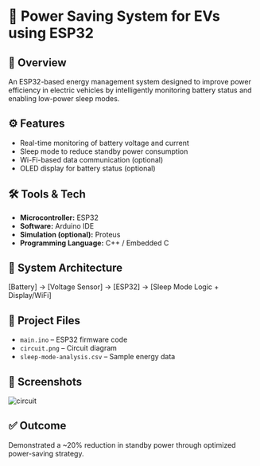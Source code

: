 # 🔋 Power Saving System for EVs using ESP32

## 📌 Overview
An ESP32-based energy management system designed to improve power efficiency in electric vehicles by intelligently monitoring battery status and enabling low-power sleep modes.

## ⚙️ Features
- Real-time monitoring of battery voltage and current
- Sleep mode to reduce standby power consumption
- Wi-Fi-based data communication (optional)
- OLED display for battery status (optional)

## 🛠️ Tools & Tech
- **Microcontroller:** ESP32
- **Software:** Arduino IDE
- **Simulation (optional):** Proteus
- **Programming Language:** C++ / Embedded C

## 🔧 System Architecture
[Battery] → [Voltage Sensor] → [ESP32] → [Sleep Mode Logic + Display/WiFi]

## 📁 Project Files
- `main.ino` – ESP32 firmware code
- `circuit.png` – Circuit diagram
- `sleep-mode-analysis.csv` – Sample energy data

## 📸 Screenshots
![circuit](circuit.png)

## ✅ Outcome
Demonstrated a ~20% reduction in standby power through optimized power-saving strategy.
